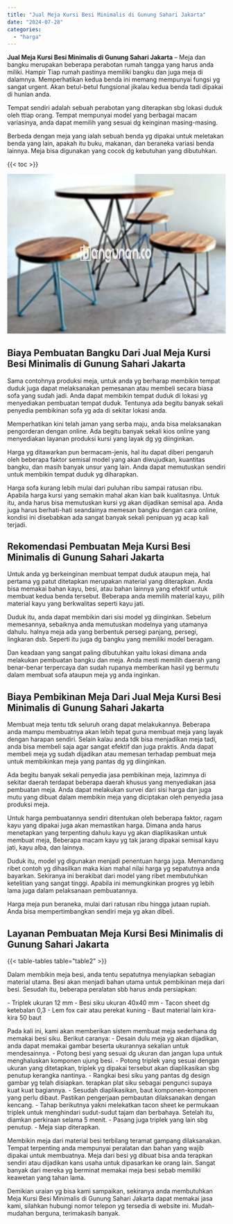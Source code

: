 ```yaml
---
title: "Jual Meja Kursi Besi Minimalis di Gunung Sahari Jakarta"
date: "2024-07-28"
categories: 
  - "harga"
---
```


**Jual Meja Kursi Besi Minimalis di Gunung Sahari Jakarta** – Meja dan bangku merupakan beberapa perabotan rumah tangga yang harus anda miliki. Hampir Tiap rumah pastinya memiliki bangku dan juga meja di dalamnya. Memperhatikan kedua benda ini memang mempunyai fungsi yg sangat urgent. Akan betul-betul fungsional jikalau kedua benda tadi dipakai di hunian anda.

Tempat sendiri adalah sebuah perabotan yang diterapkan sbg lokasi duduk oleh ttiap orang. Tempat mempunyai model yang berbagai macam variasinya, anda dapat memilih yang sesuai dg keinginan masing-masing.

Berbeda dengan meja yang ialah sebuah benda yg dipakai untuk meletakan benda yang lain, apakah itu buku, makanan, dan beraneka variasi benda lainnya. Meja bisa digunakan yang cocok dg kebutuhan yang dibutuhkan.

{{< toc >}}

![Jual Meja Kursi Besi Minimalis di Gunung Sahari Jakarta](/images/jual-meja-besi-murah16.png)

## Biaya Pembuatan Bangku Dari Jual Meja Kursi Besi Minimalis di Gunung Sahari Jakarta

Sama contohnya produksi meja, untuk anda yg berharap membikin tempat duduk juga dapat melaksanakan pemesanan atau membeli secara biasa sofa yang sudah jadi. Anda dapat membikin tempat duduk di lokasi yg menyediakan pembuatan tempat duduk. Tentunya ada begitu banyak sekali penyedia pembikinan sofa yg ada di sekitar lokasi anda.

Memperhatikan kini telah jaman yang serba maju, anda bisa melaksanakan pengorderan dengan online. Ada begitu banyak sekali kios online yang menyediakan layanan produksi kursi yang layak dg yg diinginkan.

Harga yg ditawarkan pun bermacam-jenis, hal itu dapat diberi pengaruh oleh beberapa faktor semisal model yang akan diwujudkan, kuantitas bangku, dan masih banyak unsur yang lain. Anda dapat memutuskan sendiri untuk membikin tempat duduk yg diharapkan.

Harga sofa kurang lebih mulai dari puluhan ribu sampai ratusan ribu. Apabila harga kursi yang semakin mahal akan kian baik kualitasnya. Untuk itu, anda harus bisa memutuskan kursi yg akan dijadikan semisal apa. Anda juga harus berhati-hati seandainya memesan bangku dengan cara online, kondisi ini disebabkan ada sangat banyak sekali penipuan yg acap kali terjadi.

## Rekomendasi Pembuatan Meja Kursi Besi Minimalis di Gunung Sahari Jakarta

Untuk anda yg berkeinginan membuat tempat duduk ataupun meja, hal pertama yg patut ditetapkan merupakan material yang diterapkan. Anda bisa memakai bahan kayu, besi, atau bahan lainnya yang efektif untuk membuat kedua benda tersebut. Beberapa anda memilih material kayu, pilih material kayu yang berkwalitas seperti kayu jati.

Duduk itu, anda dapat membikin dari sisi model yg diinginkan. Sebelum memesannya, sebaiknya anda memutuskan modelnya yang utamanya dahulu. halnya meja ada yang berbentuk persegi panjang, persegi, lingkaran dsb. Seperti itu juga dg bangku yang memiliki model beragam.

Dan keadaan yang sangat paling dibutuhkan yaitu lokasi dimana anda melakukan pembuatan bangku dan meja. Anda mesti memilih daerah yang benar-benar terpercaya dan sudah rupanya memberikan hasil yg bermutu dalam membuat sofa ataupun meja yg anda inginkan.

## Biaya Pembikinan Meja Dari Jual Meja Kursi Besi Minimalis di Gunung Sahari Jakarta

Membuat meja tentu tdk seluruh orang dapat melakukannya. Beberapa anda mampu membuatnya akan lebih tepat guna membuat meja yang layak dengan harapan sendiri. Selain kalau anda tdk bisa menjadikan meja tadi, anda bisa membeli saja agar sangat efektif dan juga praktis. Anda dapat membeli meja yg sudah dijadikan atau memesan terhadap pembuat meja untuk membikinkan meja yang pantas dg yg diinginkan.

Ada begitu banyak sekali penyedia jasa pembikinan meja, lazimnya di sekitar daerah terdapat beberapa daerah khusus yang menyediakan jasa pembuatan meja. Anda dapat melakukan survei dari sisi harga dan juga mutu yang dibuat dalam membikin meja yang diciptakan oleh penyedia jasa produksi meja.

Untuk harga pembuatannya sendiri ditentukan oleh beberapa faktor, ragam kayu yang dipakai juga akan memastikan harga. Dimana anda harus menetapkan yang terpenting dahulu kayu yg akan diaplikasikan untuk membuat meja, Beberapa macam kayu yg tak jarang dipakai semisal kayu jati, kayu alba, dan lainnya.

Duduk itu, model yg digunakan menjadi penentuan harga juga. Memandang ribet contoh yg dihasilkan maka kian mahal nilai harga yg sepatutnya anda bayarkan. Sekiranya ini berakibat dari model yang ribet membutuhkan ketelitian yang sangat tinggi. Apabila ini memungkinkan progres yg lebih lama juga dalam pelaksanaan pembuatannya.

Harga meja pun beraneka, mulai dari ratusan ribu hingga jutaan rupiah. Anda bisa mempertimbangkan sendiri meja yg akan dibeli.

## Layanan Pembuatan Meja Kursi Besi Minimalis di Gunung Sahari Jakarta

{{< table-tables table="table2" >}}

Dalam membikin meja besi, anda tentu sepatutnya menyiapkan sebagian material utama. Besi akan menjadi bahan utama untuk pembikinan meja dari besi. Sesudah itu, beberapa peralatan sbb harus anda persiapkan:

\- Triplek ukuran 12 mm - Besi siku ukuran 40x40 mm - Tacon sheet dg ketebalan 0,3 - Lem fox cair atau perekat kuning - Baut material lain kira-kira 50 baut

Pada kali ini, kami akan memberikan sistem membuat meja sederhana dg memakai besi siku. Berikut caranya: - Desain dulu meja yg akan dijadikan, anda dapat memakai gambar beserta ukurannya sekalian untuk mendesainnya. - Potong besi yang sesuai dg ukuran dan jangan lupa untuk menghaluskan komponen ujung besi. - Potong triplek yang sesuai dengan ukuran yang ditetapkan, triplek yg dipakai tersebut akan diaplikasikan sbg penutup kerangka nantinya. - Rangkai besi siku yang pantas dg design gambar yg telah disiapkan. terapkan plat siku sebagai pengunci supaya kuat kuat bagiannya. - Sesudah diaplikasikan, baut komponen-komponen yang perlu dibaut. Pastikan pengerjaan pembautan dilaksanakan dengan kencang. - Tahap berikutnya yakni melekatkan tacon sheet ke permukaan triplek untuk menghindari sudut-sudut tajam dan berbahaya. Setelah itu, diamkan perkiraan selama 5 menit. - Pasang juga triplek yang lain sbg penutup. - Meja siap diterapkan.

Membikin meja dari material besi terbilang teramat gampang dilaksanakan. Tempat terpenting anda mempunyai peralatan dan bahan yang wajib dipakai untuk membuatnya. Meja dari besi yg dibuat bisa anda terapkan sendiri atau dijadikan kans usaha untuk dipasarkan ke orang lain. Sangat banyak dari mereka yg berminat memakai meja besi sebab memiliki keawetan yang tahan lama.

Demikian uraian yg bisa kami sampaikan, sekiranya anda membutuhkan Meja Kursi Besi Minimalis di Gunung Sahari Jakarta dapat memakai jasa kami, silahkan hubungi nomor telepon yg tersedia di website ini. Mudah-mudahan berguna, terimakasih banyak.
